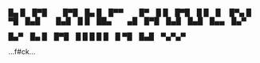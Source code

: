 
█▄ █ █▀█   █▀█ █▄ █ █▀▀   █▀ █ █ █▀█ █ █ █   █▀▄
█ ▀█ █▄█   █▄█ █  █ ██▄   ▄█ █▀█ █▄█ █▄█ █▄▄ █▄▀

█▄▀ █▄ █ █▀█ █ █ █
█ █ █ ▀█ █▄█ ▀▄▀▄▀


...f#ck...
